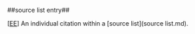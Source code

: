 ##source list entry##

\[[EE](SOURCES.md#EE)\]  An individual citation within a [source list](source list.md).
